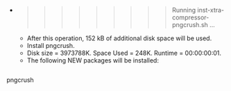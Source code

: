 * >>>>>>>>> Running inst-xtra-compressor-pngcrush.sh ...
  * After this operation, 152 kB of additional disk space will be used.
  * Install pngcrush.
  * Disk size = 3973788K. Space Used = 248K. Runtime = 00:00:00:01.
  * The following NEW packages will be installed:
  ```bash
pngcrush
  ```
